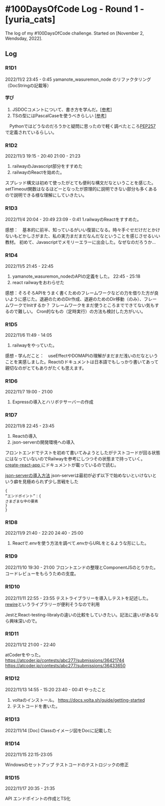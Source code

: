 # #100DaysOfCode Log - Round 1 - [yuria_cats]

The log of my #100DaysOfCode challenge. Started on [November 2, Wendsday, 2022].

## Log

### R1D1 
2022/11/2
23:45 - 0:45
yamanote_wasuremon_node のリファクタリング（DocStringの記載等）

#### 学び

1. JSDOCコメントについて、書き方を学んだ。[[参考](https://ics.media/entry/6789/)]
2. TSの型にはPascalCaseを使うべきらしい [[参考](https://typescript-jp.gitbook.io/deep-dive/styleguide#taipu)] 

　Pythonではどうなのだろうかと疑問に思ったので軽く調べたところ[PEP257](https://peps.python.org/pep-0257/#rationale)
 で定義されているらしい。
 
### R1D2
2022/11/3
19:15 - 20:40
21:00 - 21:23
1. railwayのJavascript部分をすすめた
2. railwayのReactを始めた。

スプレッド構文は初めて使ったがとても便利な構文だなということを感じた。
setTimeout関数はなるほどーとなったが原理的に説明できない部分も多くあるので説明できる様な理解にしていきたい。

### R1D3
2022/11/4
20:04 - 20:49
23:09 - 0:41
1.railwayのReactをすすめた。

感想：　基本的に前半、知っているがいい復習になる。時々手ぐせだけだとかけないもどかしさがまた、私の実力まだまだなんだなということを感じさせるいい教材。
初めて、Javascriptでメモリーエラーに出会した。なぜなのだろうか…

### R1D4
2022/11/5
21:45 - 22:45 
1. yamanote_wasuremon_nodeのAPIの定義をした。
22:45 - 25:18
2. react railwayをおわらせた

感想：そろそろAPIをうまく書くためのフレームワークなどの力を借りた方が良いように感じた。退避のためのDir作成、退避のためのDir移動（のみ）、フレームワークでInitするか？
フレームワークをまだ使うところまでできてない気もするので難しい。
Cron的なもの（定時実行）の方法も検討した方がいい。
### R1D5
2022/11/6
11:49 - 14:05
1. railwayをやっていた。

感想・学んだこと：　useEffectやDOMAPIの理解がまだまだ浅いのだなということを実感しました。Reactのドキュメントは日本語でもしっかり書いてあって親切なのがとてもありがたくも思えます。

### R1D6
2022/11/7
19:00 - 21:00

1. Expressの導入とハリボテサーバーの作成

### R1D7
2022/11/8
22:45 - 23:45

1. Reactの導入
2. json-serverの開発環境への導入

フロントエンドでテストを初めて書いてみようとしたがテストコードが回る状態にはなっていないのでRailwayを参考にしつつその状態まで持っていく。
[create-react-app
](https://create-react-app.dev/docs/running-tests/)にドキュメントが載っているので読む。

[json-serverの導入方法](https://qiita.com/roana0229/items/547437b6314fd283ddca)
json-serverは最初が必ず以下で始めないといけないという癖を見極められず少し苦戦をした

```
{
”エンドポイント”：{
さまざまな中の要素
}
}
```

### R1D8
2022/11/9
21:40 - 22:20
24:40 - 25:00

1. Reactで.envを使う方法を調べて.envからURLをとるような形にした。

### R1D9
2022/11/10
19:30 - 21:00
フロントエンドの整理とComponentJSのとりかた。
コードレビューをもらうための支度。

### R1D10
2022/11/11
22:55 - 23:55
テストライブラリーを導入しテストを記述した。
[rewire](https://github.com/jhnns/rewire/blob/master/lib/rewire.js)というライブラリーが便利そうなので利用

JestとReact-testing-libralyの違いの比較をしていきたい。記法に違いがあるなら興味深いので。

### R1D11
2022/11/12
21:00 - 22:40

atCoderをやった。
https://atcoder.jp/contests/abc277/submissions/36421744
https://atcoder.jp/contests/abc277/submissions/36433650

### R1D12
2022/11/13
14:55 - 15:20
23:40 - 00:41
やったこと
1. voltaのインストール。
https://docs.volta.sh/guide/getting-started
2. テストコードを書いた。

### R1D13
2022/11/14
[Doc] Classのイメージ図をDocに記載した

### R1D14
2022/11/15
22:15-23:05

Windowsのセットアップ
テストコードのテストロジックの修正

### R1D15
2022/11/17
20:35 - 21:35

API エンドポイントの作成とTS化
